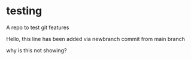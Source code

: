 # testing
A repo to test git features

Hello, this line has been added via newbranch
commit from main branch

why is this not showing?
